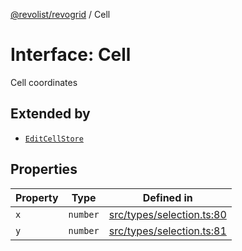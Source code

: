 [@revolist/revogrid](README.md) / Cell

# Interface: Cell

Cell coordinates

## Extended by

- [`EditCellStore`](Interface.EditCellStore.md)

## Properties

| Property | Type | Defined in |
| ------ | ------ | ------ |
| `x` | `number` | [src/types/selection.ts:80](https://github.com/revolist/revogrid/blob/0bf9217987a0038bc73b1aec64e1a3314302e790/src/types/selection.ts#L80) |
| `y` | `number` | [src/types/selection.ts:81](https://github.com/revolist/revogrid/blob/0bf9217987a0038bc73b1aec64e1a3314302e790/src/types/selection.ts#L81) |
